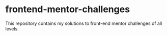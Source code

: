 # frontend-mentor-challenges
This repository contains my solutions to front-end mentor challenges of all levels.  
